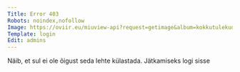 ```yaml
---
Title: Error 403
Robots: noindex,nofollow
Image: https://oviir.eu/miuview-api?request=getimage&album=kokkutulekud&item=1975-12.-kokkutulek-karellide-juures.jpg&size=1200&mode=longest
Template: login
Edit: admins
---
```


Näib, et sul ei ole õigust seda lehte külastada. Jätkamiseks logi sisse
